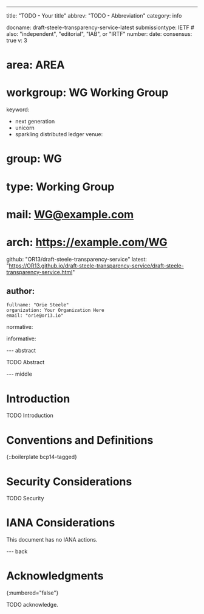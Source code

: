 ---
title: "TODO - Your title"
abbrev: "TODO - Abbreviation"
category: info

docname: draft-steele-transparency-service-latest
submissiontype: IETF  # also: "independent", "editorial", "IAB", or "IRTF"
number:
date:
consensus: true
v: 3
# area: AREA
# workgroup: WG Working Group
keyword:
 - next generation
 - unicorn
 - sparkling distributed ledger
venue:
#  group: WG
#  type: Working Group
#  mail: WG@example.com
#  arch: https://example.com/WG
  github: "OR13/draft-steele-transparency-service"
  latest: "https://OR13.github.io/draft-steele-transparency-service/draft-steele-transparency-service.html"

author:
 -
    fullname: "Orie Steele"
    organization: Your Organization Here
    email: "orie@or13.io"

normative:

informative:


--- abstract

TODO Abstract


--- middle

# Introduction

TODO Introduction


# Conventions and Definitions

{::boilerplate bcp14-tagged}


# Security Considerations

TODO Security


# IANA Considerations

This document has no IANA actions.


--- back

# Acknowledgments
{:numbered="false"}

TODO acknowledge.
